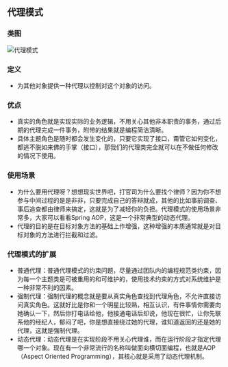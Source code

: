 ## 代理模式

### 类图

![代理模式](http://image.leeyom.top/blog/20200803190817.png)

### 定义

- 为其他对象提供一种代理以控制对这个对象的访问。

### 优点

- 真实的角色就是实现实际的业务逻辑，不用关心其他非本职责的事务，通过后期的代理完成一件事务，附带的结果就是编程简洁清晰。
- 具体主题角色是随时都会发生变化的，只要它实现了接口，甭管它如何变化，都逃不脱如来佛的手掌（接口），那我们的代理类完全就可以在不做任何修改的情况下使用。

### 使用场景

- 为什么要用代理呀？想想现实世界吧，打官司为什么要找个律师？因为你不想参与中间过程的是是非非，只要完成自己的答辩就成，其他的比如事前调查、事后追查都由律师来搞定，这就是为了减轻你的负担。代理模式的使用场景非常多，大家可以看看Spring AOP，这是一个非常典型的动态代理。
- 代理的目的是在目标对象方法的基础上作增强，这种增强的本质通常就是对目标对象的方法进行拦截和过滤。

### 代理模式的扩展

- 普通代理：普通代理模式的约束问题，尽量通过团队内的编程规范类约束，因为每一个主题类是可被重用的和可维护的，使用技术约束的方式对系统维护是一种非常不利的因素。
- 强制代理：强制代理的概念就是要从真实角色查找到代理角色，不允许直接访问真实角色。这就好比是你和一个明星比较熟，相互认识，有件事情你需要向她确认一下，然后你打电话给他，他接通电话后却说，他现在很忙，让你先联系他的经纪人，郁闷了吧，你是想直接绕过她的代理，谁知道返回的还是她的代理，这就是强制代理。
- 动态代理：动态代理是在实现阶段不用关心代理谁，而在运行阶段才指定代理哪一个对象。现在有一个非常流行的名称叫做面向横切面编程，也就是AOP（Aspect Oriented Programming），其核心就是采用了动态代理机制。